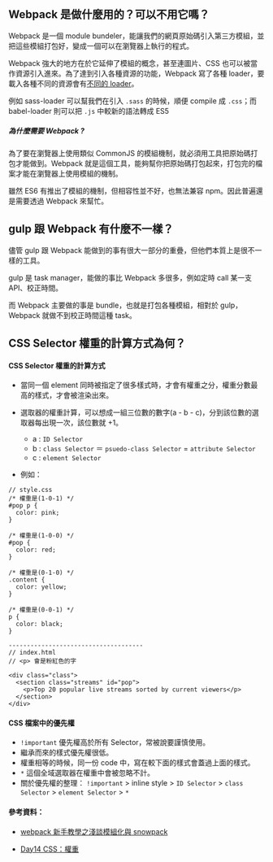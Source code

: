 ## Webpack 是做什麼用的？可以不用它嗎？

Webpack 是一個 module bundeler，能讓我們的網頁原始碼引入第三方模組，並把這些模組打包好，變成一個可以在瀏覽器上執行的程式。

Webpack 強大的地方在於它延伸了模組的概念，甚至連圖片、CSS 也可以被當作資源引入進來。為了達到引入各種資源的功能，Webpack 寫了各種 loader，要載入各種不同的資源會有[不同的 loader](https://webpack.js.org/loaders/)。

例如 sass-loader 可以幫我們在引入 `.sass` 的時候，順便 compile 成 `.css`；而 babel-loader 則可以把 `.js` 中較新的語法轉成 ES5

##### 為什麼需要 Webpack ?
  
為了要在瀏覽器上使用類似 CommonJS 的模組機制，就必須用工具把原始碼打包才能做到。Webpack 就是這個工具，能夠幫你把原始碼打包起來，打包完的檔案才能在瀏覽器上使用模組的機制。

雖然 ES6 有推出了模組的機制，但相容性並不好，也無法兼容 npm。因此普遍還是需要透過 Webpack 來幫忙。

## gulp 跟 Webpack 有什麼不一樣？

  儘管 gulp 跟 Webpack 能做到的事有很大一部分的重疊，但他們本質上是很不一樣的工具。

  gulp 是 task manager，能做的事比 Webpack 多很多，例如定時 call 某一支 API、校正時間。
  
  而 Webpack 主要做的事是 bundle，也就是打包各種模組，相對於 gulp，Webpack 就做不到校正時間這種 task。

## CSS Selector 權重的計算方式為何？

#### CSS Selector 權重的計算方式

- 當同一個 element 同時被指定了很多樣式時，才會有權重之分，權重分數最高的樣式，才會被渲染出來。

- 選取器的權重計算，可以想成一組三位數的數字(a - b - c)，分到該位數的選取器每出現一次，該位數就 +1。
  - a : `ID Selector`
  - b : `class Selector` ＝ `psuedo-class Selector` = `attribute Selector`
  - c : `element Selector` 
- 例如：
```
// style.css
/* 權重是(1-0-1) */
#pop p {
  color: pink;
}

/* 權重是(1-0-0) */
#pop {
  color: red;
}

/* 權重是(0-1-0) */
.content {
  color: yellow;
}
 
/* 權重是(0-0-1) */
p {
  color: black;
}

-------------------------------------
// index.html  
// <p> 會是粉紅色的字

<div class="class">
  <section class="streams" id="pop">
    <p>Top 20 popular live streams sorted by current viewers</p>
  </section>
</div>

```

#### CSS 檔案中的優先權
- `!important` 優先權高於所有 Selector，常被說要謹慎使用。
- 繼承而來的樣式優先權很低。
- 權重相等的時候，同一份 code 中，寫在較下面的樣式會蓋過上面的樣式。
- `*` 這個全域選取器在權重中會被忽略不計。
- 關於優先權的整理：
  `!important` > inline style > `ID Selector` >   `class Selector` >  `element Selector` > `*`



#### 參考資料：

- [webpack 新手教學之淺談模組化與 snowpack](https://blog.huli.tw/2020/01/21/webpack-newbie-tutorial/)

  
- [Day14 CSS：權重](https://ithelp.ithome.com.tw/articles/10221486?sc=rss.iron)
